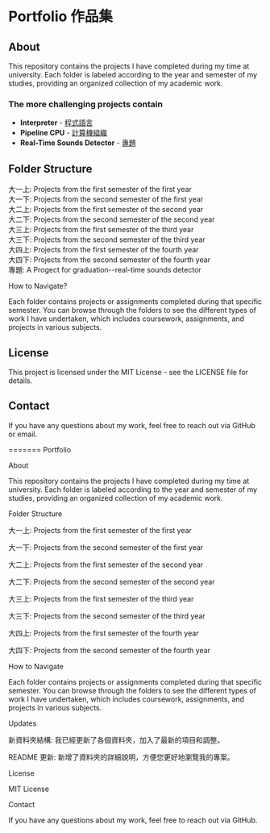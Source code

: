 # Portfolio 作品集

## About

This repository contains the projects I have completed during my time at university. Each folder is labeled according to the year and semester of my studies, providing an organized collection of my academic work.

### The more challenging projects contain

- **Interpreter** - [程式語言](./大三下/程式語言%20Programming%20Language)
- **Pipeline CPU** - [計算機組織](./大二下/計算機組織%20Computer%20Organization)
- **Real-Time Sounds Detector** - [專題](./專題)



## Folder Structure

大一上: Projects from the first semester of the first year  
大一下: Projects from the second semester of the first year  
大二上: Projects from the first semester of the second year  
大二下: Projects from the second semester of the second year  
大三上: Projects from the first semester of the third year  
大三下: Projects from the second semester of the third year  
大四上: Projects from the first semester of the fourth year  
大四下: Projects from the second semester of the fourth year  
專題: A Progect for graduation--real-time sounds detector  

How to Navigate?

Each folder contains projects or assignments completed during that specific semester. You can browse through the folders to see the different types of work I have undertaken, which includes coursework, assignments, and projects in various subjects.

## License

This project is licensed under the MIT License - see the LICENSE file for details.

## Contact

If you have any questions about my work, feel free to reach out via GitHub or email.

=======
Portfolio

About

This repository contains the projects I have completed during my time at university. Each folder is labeled according to the year and semester of my studies, providing an organized collection of my academic work.

Folder Structure

大一上: Projects from the first semester of the first year

大一下: Projects from the second semester of the first year

大二上: Projects from the first semester of the second year

大二下: Projects from the second semester of the second year

大三上: Projects from the first semester of the third year

大三下: Projects from the second semester of the third year

大四上: Projects from the first semester of the fourth year

大四下: Projects from the second semester of the fourth year

How to Navigate

Each folder contains projects or assignments completed during that specific semester. You can browse through the folders to see the different types of work I have undertaken, which includes coursework, assignments, and projects in various subjects.

Updates

新資料夾結構: 我已經更新了各個資料夾，加入了最新的項目和調整。

README 更新: 新增了資料夾的詳細說明，方便您更好地瀏覽我的專案。

License

MIT License

Contact

If you have any questions about my work, feel free to reach out via GitHub.


